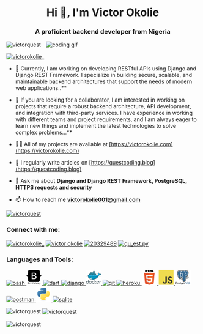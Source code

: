<h1 align="center">Hi 👋, I'm Victor Okolie</h1>
<h3 align="center">A proficient backend developer from Nigeria</h3>
<img src="https://i.pinimg.com/originals/e8/f4/53/e8f453469a3ec97ecd354df465d73913.gif" width="400px" align="right" alt="coding gif">

<p align="left"> <img src="https://komarev.com/ghpvc/?username=victorquest&label=Profile%20views&color=0e75b6&style=flat" alt="victorquest" /> </p>


<p align="left"> <a href="https://twitter.com/victorokolie_" target="blank"><img src="https://img.shields.io/twitter/follow/victorokolie_?logo=twitter&style=for-the-badge" alt="victorokolie_" /></a> </p>

- 🔭 Currently, I am working on developing RESTful APIs using Django and Django REST Framework. I specialize in building secure, scalable, and maintainable backend architectures that support the needs of modern web applications..**

- 👯 If you are looking for a collaborator, I am interested in working on projects that require a robust backend architecture, API development, and integration with third-party services. I have experience in working with different teams and project requirements, and I am always eager to learn new things and implement the latest technologies to solve complex problems...**

- 👨‍💻 All of my projects are available at [https://victorokolie.com](https://victorokolie.com)

- 📝 I regularly write articles on [https://questcoding.blog](https://questcoding.blog)

- 💬 Ask me about **Django and Django REST Framework, PostgreSQL, HTTPS requests and security**

- 📫 How to reach me **victorokolie001@gmail.com**

<p align="left"> <a href="https://github.com/ryo-ma/github-profile-trophy"><img src="https://github-profile-trophy.vercel.app/?username=victorquest" alt="victorquest" /></a> </p>

<h3 align="left">Connect with me:</h3>
<p align="left">
<a href="https://twitter.com/victorokolie_" target="blank"><img align="center" src="https://raw.githubusercontent.com/rahuldkjain/github-profile-readme-generator/master/src/images/icons/Social/twitter.svg" alt="victorokolie_" height="30" width="40" /></a>
<a href="https://linkedin.com/in/victor okolie" target="blank"><img align="center" src="https://raw.githubusercontent.com/rahuldkjain/github-profile-readme-generator/master/src/images/icons/Social/linked-in-alt.svg" alt="victor okolie" height="30" width="40" /></a>
<a href="https://stackoverflow.com/users/20329489" target="blank"><img align="center" src="https://raw.githubusercontent.com/rahuldkjain/github-profile-readme-generator/master/src/images/icons/Social/stack-overflow.svg" alt="20329489" height="30" width="40" /></a>
<a href="https://instagram.com/qu_est.py" target="blank"><img align="center" src="https://raw.githubusercontent.com/rahuldkjain/github-profile-readme-generator/master/src/images/icons/Social/instagram.svg" alt="qu_est.py" height="30" width="40" /></a>
</p>

<h3 align="left">Languages and Tools:</h3>
<p align="left"> <a href="https://www.gnu.org/software/bash/" target="_blank" rel="noreferrer"> <img src="https://www.vectorlogo.zone/logos/gnu_bash/gnu_bash-icon.svg" alt="bash" width="40" height="40"/> </a> <a href="https://getbootstrap.com" target="_blank" rel="noreferrer"> <img src="https://raw.githubusercontent.com/devicons/devicon/master/icons/bootstrap/bootstrap-plain-wordmark.svg" alt="bootstrap" width="40" height="40"/> </a> <a href="https://dart.dev" target="_blank" rel="noreferrer"> <img src="https://www.vectorlogo.zone/logos/dartlang/dartlang-icon.svg" alt="dart" width="40" height="40"/> </a> <a href="https://www.djangoproject.com/" target="_blank" rel="noreferrer"> <img src="https://cdn.worldvectorlogo.com/logos/django.svg" alt="django" width="40" height="40"/> </a> <a href="https://www.docker.com/" target="_blank" rel="noreferrer"> <img src="https://raw.githubusercontent.com/devicons/devicon/master/icons/docker/docker-original-wordmark.svg" alt="docker" width="40" height="40"/> </a> <a href="https://git-scm.com/" target="_blank" rel="noreferrer"> <img src="https://www.vectorlogo.zone/logos/git-scm/git-scm-icon.svg" alt="git" width="40" height="40"/> </a> <a href="https://heroku.com" target="_blank" rel="noreferrer"> <img src="https://www.vectorlogo.zone/logos/heroku/heroku-icon.svg" alt="heroku" width="40" height="40"/> </a> <a href="https://www.w3.org/html/" target="_blank" rel="noreferrer"> <img src="https://raw.githubusercontent.com/devicons/devicon/master/icons/html5/html5-original-wordmark.svg" alt="html5" width="40" height="40"/> </a> <a href="https://developer.mozilla.org/en-US/docs/Web/JavaScript" target="_blank" rel="noreferrer"> <img src="https://raw.githubusercontent.com/devicons/devicon/master/icons/javascript/javascript-original.svg" alt="javascript" width="40" height="40"/> </a> <a href="https://www.postgresql.org" target="_blank" rel="noreferrer"> <img src="https://raw.githubusercontent.com/devicons/devicon/master/icons/postgresql/postgresql-original-wordmark.svg" alt="postgresql" width="40" height="40"/> </a> <a href="https://postman.com" target="_blank" rel="noreferrer"> <img src="https://www.vectorlogo.zone/logos/getpostman/getpostman-icon.svg" alt="postman" width="40" height="40"/> </a> <a href="https://www.python.org" target="_blank" rel="noreferrer"> <img src="https://raw.githubusercontent.com/devicons/devicon/master/icons/python/python-original.svg" alt="python" width="40" height="40"/> </a> <a href="https://www.sqlite.org/" target="_blank" rel="noreferrer"> <img src="https://www.vectorlogo.zone/logos/sqlite/sqlite-icon.svg" alt="sqlite" width="40" height="40"/> </a> </p>

<p><img align="left" src="https://github-readme-stats.vercel.app/api/top-langs?username=victorquest&show_icons=true&locale=en&layout=compact" alt="victorquest" /></p>

<p>&nbsp;<img align="center" src="https://github-readme-stats.vercel.app/api?username=victorquest&show_icons=true&locale=en" alt="victorquest" /></p>

<p><img align="center" src="https://github-readme-streak-stats.herokuapp.com/?user=victorquest&" alt="victorquest" /></p>
